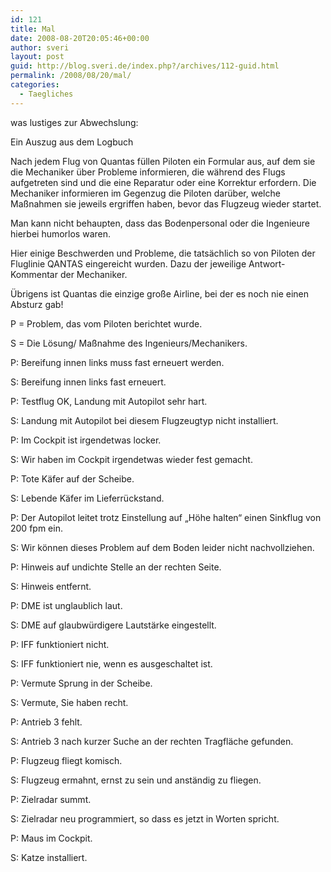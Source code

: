 ```yaml
---
id: 121
title: Mal
date: 2008-08-20T20:05:46+00:00
author: sveri
layout: post
guid: http://blog.sveri.de/index.php?/archives/112-guid.html
permalink: /2008/08/20/mal/
categories:
  - Taegliches
---
```

was lustiges zur Abwechslung:

Ein Auszug aus dem Logbuch

Nach jedem Flug von Quantas füllen Piloten ein Formular aus, auf dem sie die Mechaniker über Probleme informieren, die während des Flugs aufgetreten sind und die eine Reparatur oder eine Korrektur erfordern. Die Mechaniker informieren im Gegenzug die Piloten darüber, welche Maßnahmen sie jeweils ergriffen haben, bevor das Flugzeug wieder startet.

Man kann nicht behaupten, dass das Bodenpersonal oder die Ingenieure hierbei humorlos waren.

Hier einige Beschwerden und Probleme, die tatsächlich so von Piloten der Fluglinie QANTAS eingereicht wurden. Dazu der jeweilige Antwort-Kommentar der Mechaniker.

Übrigens ist Quantas die einzige große Airline, bei der es noch nie einen Absturz gab!

P = Problem, das vom Piloten berichtet wurde.
  
S = Die Lösung/ Maßnahme des Ingenieurs/Mechanikers.
  
P: Bereifung innen links muss fast erneuert werden.
  
S: Bereifung innen links fast erneuert.

P: Testflug OK, Landung mit Autopilot sehr hart.
  
S: Landung mit Autopilot bei diesem Flugzeugtyp nicht installiert.

P: Im Cockpit ist irgendetwas locker.
  
S: Wir haben im Cockpit irgendetwas wieder fest gemacht.

P: Tote Käfer auf der Scheibe.
  
S: Lebende Käfer im Lieferrückstand.

P: Der Autopilot leitet trotz Einstellung auf &#8222;Höhe halten&#8220; einen Sinkflug von 200 fpm ein.
  
S: Wir können dieses Problem auf dem Boden leider nicht nachvollziehen.

P: Hinweis auf undichte Stelle an der rechten Seite.
  
S: Hinweis entfernt.

P: DME ist unglaublich laut.
  
S: DME auf glaubwürdigere Lautstärke eingestellt.

P: IFF funktioniert nicht.
  
S: IFF funktioniert nie, wenn es ausgeschaltet ist.

P: Vermute Sprung in der Scheibe.
  
S: Vermute, Sie haben recht.

P: Antrieb 3 fehlt.
  
S: Antrieb 3 nach kurzer Suche an der rechten Tragfläche gefunden.

P: Flugzeug fliegt komisch.
  
S: Flugzeug ermahnt, ernst zu sein und anständig zu fliegen.

P: Zielradar summt.
  
S: Zielradar neu programmiert, so dass es jetzt in Worten spricht.

P: Maus im Cockpit.
  
S: Katze installiert.